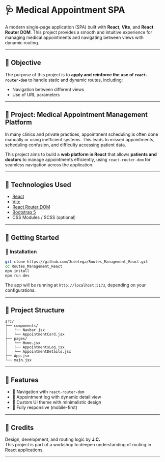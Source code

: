# 🩺 Medical Appointment SPA

A modern single-page application (SPA) built with **React**, **Vite**, and **React Router DOM**. This project provides a smooth and intuitive experience for managing medical appointments and navigating between views with dynamic routing.

---

## 🎯 Objective

The purpose of this project is to **apply and reinforce the use of `react-router-dom`** to handle static and dynamic routes, including:
- Navigation between different views
- Use of URL parameters

---

## 🏥 Project: Medical Appointment Management Platform

In many clinics and private practices, appointment scheduling is often done manually or using inefficient systems. This leads to missed appointments, scheduling confusion, and difficulty accessing patient data.

This project aims to build a **web platform in React** that allows **patients and doctors** to manage appointments efficiently, using `react-router-dom` for seamless navigation across the application.

---

## 🧱 Technologies Used

- [React](https://react.dev/)
- [Vite](https://vitejs.dev/)
- [React Router DOM](https://reactrouter.com/)
- [Bootstrap 5](https://getbootstrap.com/)
- CSS Modules / SCSS (optional)

---

<!--
## 🎨 Design & UI

### 🎨 Color Palette

| Purpose         | Description         | Hex Code   |
|----------------|---------------------|------------|
| Primary        | Calming blue        | `#4DA8DA`  |
| Accent         | Fresh mint green    | `#A0E7E5`  |
| Background     | Soft white          | `#F9FAFB`  |
| Text           | Deep slate          | `#333C4D`  |
| Borders/Lines  | Light gray          | `#D3DCE6`  |
| Button Hover   | Sky blue            | `#62B6ED`  |

### 🔤 Typography

- **Font Family**: `Inter`, `Roboto`, or `Nunito Sans`  
  Clean and professional for healthcare-focused interfaces.

---

## 🖥 Preview

![App Screenshot](./preview.png) <!-- Replace with your own image path -->

## 🚀 Getting Started

### 🔧 Installation

```bash
git clone https://github.com/Jcdelega/Routes_Management_React.git
cd Routes_Management_React
npm install
npm run dev
```

The app will be running at `http://localhost:5173`, depending on your configurations.

---

## 🧩 Project Structure

```
src/
├── components/
│   └── Navbar.jsx
│   └── AppointmentCard.jsx
├── pages/
│   └── Home.jsx
│   └── AppointmentsLog.jsx
│   └── AppointmentDetails.jsx
├── App.jsx
└── main.jsx
```

---

## 📂 Features

- 🧭 Navigation with `react-router-dom`
- 📆 Appointment log with dynamic detail view
- 🎨 Custom UI theme with minimalistic design
- 📱 Fully responsive (mobile-first)

---

## 🤝 Credits

Design, development, and routing logic by **J.C.**  
This project is part of a workshop to deepen understanding of routing in React applications.

---

